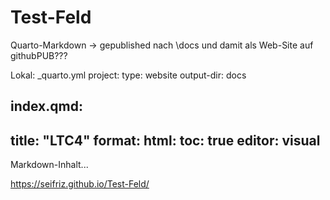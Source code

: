 # Test-Feld

Quarto-Markdown -> gepublished nach \docs und damit als Web-Site auf githubPUB???


Lokal:
_quarto.yml
project:
  type: website
  output-dir: docs


index.qmd:
---
title: "LTC4"
format:
  html: 
    toc: true
editor: visual
---
Markdown-Inhalt...


https://seifriz.github.io/Test-Feld/
